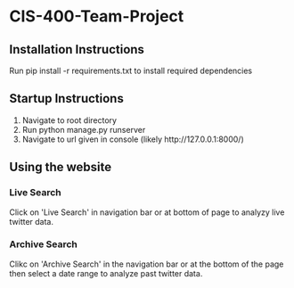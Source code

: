 # CIS-400-Team-Project

## Installation Instructions
Run pip install -r requirements.txt to install required dependencies

## Startup Instructions
<ol>
<li>Navigate to root directory</li>
<li>Run python manage.py runserver</li>
<li>Navigate to url given in console (likely http://127.0.0.1:8000/)</li>
</ol>

## Using the website
### Live Search
Click on 'Live Search' in navigation bar or at bottom of page to analyzy live twitter data.

### Archive Search
Clikc on 'Archive Search' in the navigation bar or at the bottom of the page then select a date range to analyze past twitter data.